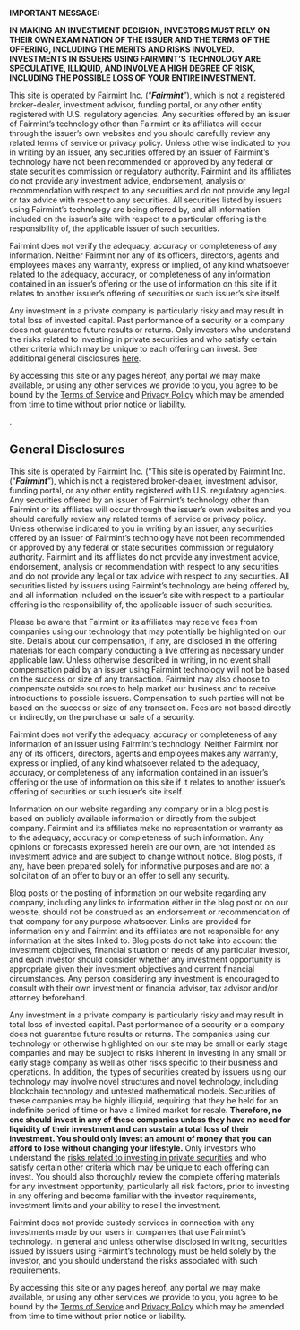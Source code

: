 **IMPORTANT MESSAGE:**

**IN MAKING AN INVESTMENT DECISION, INVESTORS MUST RELY ON THEIR OWN EXAMINATION OF THE ISSUER AND THE TERMS OF THE OFFERING, INCLUDING THE MERITS AND RISKS INVOLVED. INVESTMENTS IN ISSUERS USING FAIRMINT’S TECHNOLOGY ARE SPECULATIVE, ILLIQUID, AND INVOLVE A HIGH DEGREE OF RISK, INCLUDING THE POSSIBLE LOSS OF YOUR ENTIRE INVESTMENT.**

This site is operated by Fairmint Inc. (“***Fairmint***”), which is not a registered broker-dealer, investment advisor, funding portal, or any other entity registered with U.S. regulatory agencies. Any securities offered by an issuer of Fairmint’s technology other than Fairmint or its affiliates will occur through the issuer’s own websites and you should carefully review any related terms of service or privacy policy. Unless otherwise indicated to you in writing by an issuer, any securities offered by an issuer of Fairmint’s technology have not been recommended or approved by any federal or state securities commission or regulatory authority. Fairmint and its affiliates do not provide any investment advice, endorsement, analysis or recommendation with respect to any securities and do not provide any legal or tax advice with respect to any securities. All securities listed by issuers using Fairmint’s technology are being offered by, and all information included on the issuer’s site with respect to a particular offering is the responsibility of, the applicable issuer of such securities.

Fairmint does not verify the adequacy, accuracy or completeness of any information. Neither Fairmint nor any of its officers, directors, agents and employees makes any warranty, express or implied, of any kind whatsoever related to the adequacy, accuracy, or completeness of any information contained in an issuer’s offering or the use of information on this site if it relates to another issuer’s offering of securities or such issuer’s site itself.

Any investment in a private company is particularly risky and may result in total loss of invested capital. Past performance of a security or a company does not guarantee future results or returns. Only investors who understand the risks related to investing in private securities and who satisfy certain other criteria which may be unique to each offering can invest. See additional general disclosures [here](https://github.com/Fairmint/legal/blob/master/risks.md).

By accessing this site or any pages hereof, any portal we may make available, or using any other services we provide to you, you agree to be bound by the [Terms of Service](https://github.com/Fairmint/legal/blob/master/terms-of-service.md) and [Privacy Policy](https://github.com/Fairmint/legal/blob/master/privacy-policy.md) which may be amended from time to time without prior notice or liability.

.

**General Disclosures**
-----------------------

This site is operated by Fairmint Inc. (“<span id="anchor"></span>This site is operated by Fairmint Inc. (“***Fairmint***”), which is not a registered broker-dealer, investment advisor, funding portal, or any other entity registered with U.S. regulatory agencies. Any securities offered by an issuer of Fairmint’s technology other than Fairmint or its affiliates will occur through the issuer’s own websites and you should carefully review any related terms of service or privacy policy. Unless otherwise indicated to you in writing by an issuer, any securities offered by an issuer of Fairmint’s technology have not been recommended or approved by any federal or state securities commission or regulatory authority. Fairmint and its affiliates do not provide any investment advice, endorsement, analysis or recommendation with respect to any securities and do not provide any legal or tax advice with respect to any securities. All securities listed by issuers using Fairmint’s technology are being offered by, and all information included on the issuer’s site with respect to a particular offering is the responsibility of, the applicable issuer of such securities.

Please be aware that Fairmint or its affiliates may receive fees from companies using our technology that may potentially be highlighted on our site. Details about our compensation, if any, are disclosed in the offering materials for each company conducting a live offering as necessary under applicable law. Unless otherwise described in writing, in no event shall compensation paid by an issuer using Fairmint technology will not be based on the success or size of any transaction. Fairmint may also choose to compensate outside sources to help market our business and to receive introductions to possible issuers. Compensation to such parties will not be based on the success or size of any transaction. Fees are not based directly or indirectly, on the purchase or sale of a security.

Fairmint does not verify the adequacy, accuracy or completeness of any information of an issuer using Fairmint’s technology. Neither Fairmint nor any of its officers, directors, agents and employees makes any warranty, express or implied, of any kind whatsoever related to the adequacy, accuracy, or completeness of any information contained in an issuer’s offering or the use of information on this site if it relates to another issuer’s offering of securities or such issuer’s site itself.

Information on our website regarding any company or in a blog post is based on publicly available information or directly from the subject company. Fairmint and its affiliates make no representation or warranty as to the adequacy, accuracy or completeness of such information. Any opinions or forecasts expressed herein are our own, are not intended as investment advice and are subject to change without notice. Blog posts, if any, have been prepared solely for informative purposes and are not a solicitation of an offer to buy or an offer to sell any security.

Blog posts or the posting of information on our website regarding any company, including any links to information either in the blog post or on our website, should not be construed as an endorsement or recommendation of that company for any purpose whatsoever. Links are provided for information only and Fairmint and its affiliates are not responsible for any information at the sites linked to. Blog posts do not take into account the investment objectives, financial situation or needs of any particular investor, and each investor should consider whether any investment opportunity is appropriate given their investment objectives and current financial circumstances. Any person considering any investment is encouraged to consult with their own investment or financial advisor, tax advisor and/or attorney beforehand.

Any investment in a private company is particularly risky and may result in total loss of invested capital. Past performance of a security or a company does not guarantee future results or returns. The companies using our technology or otherwise highlighted on our site may be small or early stage companies and may be subject to risks inherent in investing in any small or early stage company as well as other risks specific to their business and operations. In addition, the types of securities created by issuers using our technology may involve novel structures and novel technology, including blockchain technology and untested mathematical models. Securities of these companies may be highly illiquid, requiring that they be held for an indefinite period of time or have a limited market for resale. **Therefore, no one should invest in any of these companies unless they have no need for liquidity of their investment and can sustain a total loss of their investment. You should only invest an amount of money that you can afford to lose without changing your lifestyle.** Only investors who understand the [risks related to investing in private securities](https://github.com/Fairmint/legal/blob/master/risks.md) and who satisfy certain other criteria which may be unique to each offering can invest. You should also thoroughly review the complete offering materials for any investment opportunity, particularly all risk factors, prior to investing in any offering and become familiar with the investor requirements, investment limits and your ability to resell the investment.

Fairmint does not provide custody services in connection with any investments made by our users in companies that use Fairmint’s technology. In general and unless otherwise disclosed in writing, securities issued by issuers using Fairmint’s technology must be held solely by the investor, and you should understand the risks associated with such requirements.

By accessing this site or any pages hereof, any portal we may make available, or using any other services we provide to you, you agree to be bound by the [Terms of Service](https://github.com/Fairmint/legal/blob/master/terms-of-service.md) and [Privacy Policy](https://github.com/Fairmint/legal/blob/master/privacy-policy.md) which may be amended from time to time without prior notice or liability.
